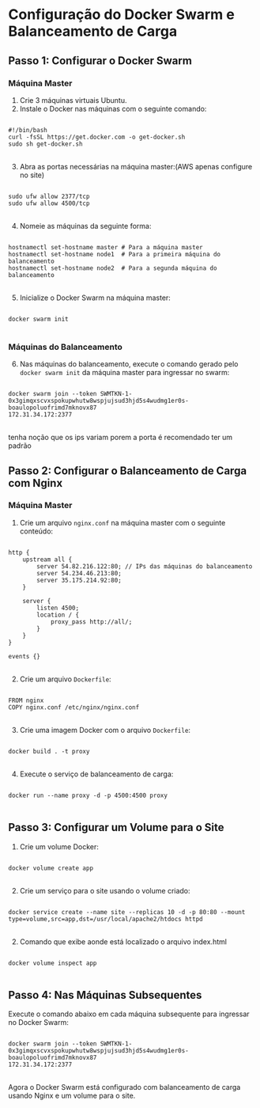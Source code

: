 <!DOCTYPE html>
<html>
<head>
   
</head>
<body>

<h1>Configuração do Docker Swarm e Balanceamento de Carga</h1>

<h2>Passo 1: Configurar o Docker Swarm</h2>

<h3>Máquina Master</h3>

<ol>
    <li>Crie 3 máquinas virtuais Ubuntu.</li>
    <li>Instale o Docker nas máquinas com o seguinte comando:</li>
</ol>

<pre>
<code>
#!/bin/bash
curl -fsSL https://get.docker.com -o get-docker.sh
sudo sh get-docker.sh
</code>
</pre>

<ol start="3">
    <li>Abra as portas necessárias na máquina master:(AWS apenas configure no site)</li>
</ol>

<pre>
<code>
sudo ufw allow 2377/tcp
sudo ufw allow 4500/tcp
</code>
</pre>

<ol start="4">
    <li>Nomeie as máquinas da seguinte forma:</li>
</ol>

<pre>
<code>
hostnamectl set-hostname master # Para a máquina master
hostnamectl set-hostname node1  # Para a primeira máquina do balanceamento
hostnamectl set-hostname node2  # Para a segunda máquina do balanceamento
</code>
</pre>

<ol start="5">
    <li>Inicialize o Docker Swarm na máquina master:</li>
</ol>

<pre>
<code>
docker swarm init
</code>
</pre>

<h3>Máquinas do Balanceamento</h3>

<ol start="6">
    <li>Nas máquinas do balanceamento, execute o comando gerado pelo <code>docker swarm init</code> da máquina master
        para ingressar no swarm:</li>
</ol>

<pre>
<code>
docker swarm join --token SWMTKN-1-0x3gimqxscvxspokupwhutw8wspjujsud3hjd5s4wudmg1er0s-boaulopoluofrimd7mknovx87
172.31.34.172:2377
</code>
</pre>

<p> tenha noção que os ips variam porem a porta é recomendado ter um padrão</p>

<h2>Passo 2: Configurar o Balanceamento de Carga com Nginx</h2>

<h3>Máquina Master</h3>

<ol>
    <li>Crie um arquivo <code>nginx.conf</code> na máquina master com o seguinte conteúdo:</li>
</ol>

<pre>
<code>
http {
    upstream all {
        server 54.82.216.122:80; // IPs das máquinas do balanceamento
        server 54.234.46.213:80;
        server 35.175.214.92:80;
    }

    server {
        listen 4500;
        location / {
            proxy_pass http://all/;
        }
    }
}

events {}
</code>
</pre>

<ol start="2">
    <li>Crie um arquivo <code>Dockerfile</code>:</li>
</ol>

<pre>
<code>
FROM nginx
COPY nginx.conf /etc/nginx/nginx.conf
</code>
</pre>

<ol start="3">
    <li>Crie uma imagem Docker com o arquivo <code>Dockerfile</code>:</li>
</ol>

<pre>
<code>
docker build . -t proxy
</code>
</pre>

<ol start="4">
    <li>Execute o serviço de balanceamento de carga:</li>
</ol>

<pre>
<code>
docker run --name proxy -d -p 4500:4500 proxy
</code>
</pre>

<h2>Passo 3: Configurar um Volume para o Site</h2>

<ol>
    <li>Crie um volume Docker:</li>
</ol>

<pre>
<code>
docker volume create app
</code>
</pre>

<ol start="2">
    <li>Crie um serviço para o site usando o volume criado:</li>
</ol>

<pre>
<code>
docker service create --name site --replicas 10 -d -p 80:80 --mount type=volume,src=app,dst=/usr/local/apache2/htdocs httpd
</code>
</pre>

<ol start="2">
    <li>Comando que exibe aonde está localizado o arquivo index.html</li>
</ol>
<pre>
<code>
docker volume inspect app
</code>
</pre>

<h2>Passo 4: Nas Máquinas Subsequentes</h2>

<p>Execute o comando abaixo em cada máquina subsequente para ingressar no Docker Swarm:</p>

<pre>
<code>
docker swarm join --token SWMTKN-1-0x3gimqxscvxspokupwhutw8wspjujsud3hjd5s4wudmg1er0s-boaulopoluofrimd7mknovx87
172.31.34.172:2377
</code>
</pre>

<p>Agora o Docker Swarm está configurado com balanceamento de carga usando Nginx e um volume para o site.</p>

</body>
</html>
